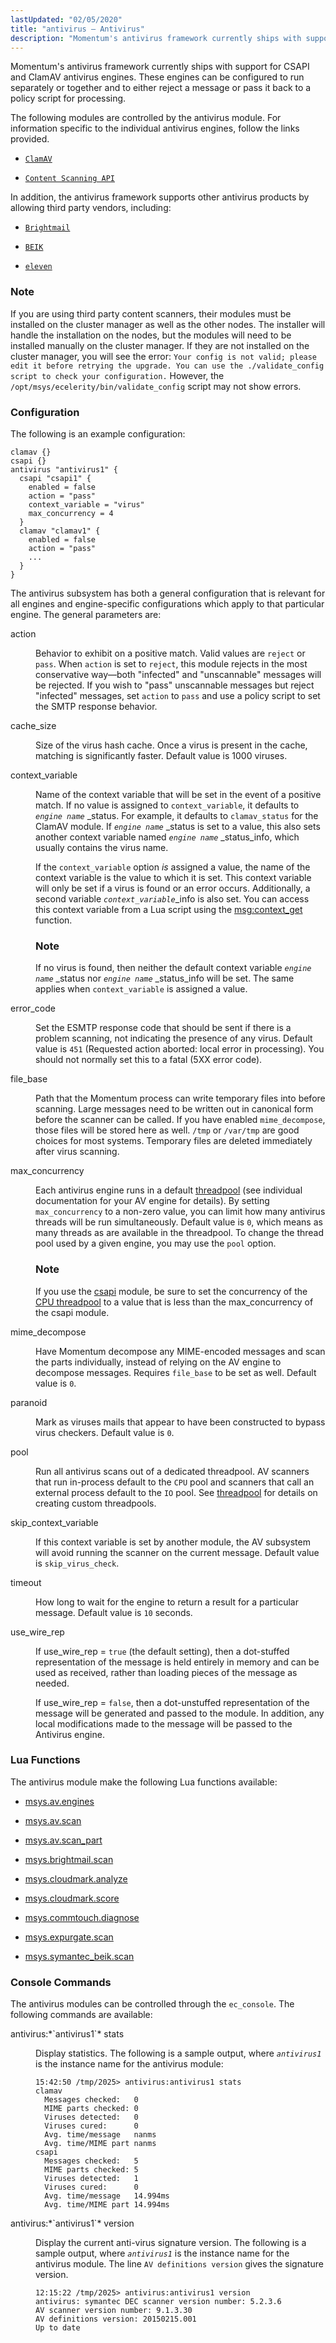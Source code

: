 ```yaml
---
lastUpdated: "02/05/2020"
title: "antivirus – Antivirus"
description: "Momentum's antivirus framework currently ships with support for CSAPI and Clam AV antivirus engines These engines can be configured to run separately or together and to either reject a message or pass it back to a policy script for processing The following modules are controlled by the antivirus module For..."
---
```


<a name="idp19594608"></a> 

Momentum's antivirus framework currently ships with support for CSAPI and ClamAV antivirus engines. These engines can be configured to run separately or together and to either reject a message or pass it back to a policy script for processing.

The following modules are controlled by the antivirus module. For information specific to the individual antivirus engines, follow the links provided.

*   [`ClamAV`](/momentum/4/modules/clamav)

*   [`Content Scanning API`](/momentum/4/modules/csapi)

In addition, the antivirus framework supports other antivirus products by allowing third party vendors, including:

*   [`Brightmail`](/momentum/4/modules/brightmail)

*   [`BEIK`](/momentum/4/modules/beik)

*   [`eleven`](/momentum/4/modules/eleven)

### Note

If you are using third party content scanners, their modules must be installed on the cluster manager as well as the other nodes. The installer will handle the installation on the nodes, but the modules will need to be installed manually on the cluster manager. If they are not installed on the cluster manager, you will see the error: `Your config is not valid; please edit it before retrying the upgrade. You can use the ./validate_config script to check your configuration.` However, the `/opt/msys/ecelerity/bin/validate_config` script may not show errors.

### <a name="modules.antivirus.configuration"></a> Configuration

The following is an example configuration:

<a name="example.antivirus.3"></a> 


```
clamav {}
csapi {}
antivirus "antivirus1" {
  csapi "csapi1" {
    enabled = false
    action = "pass"
    context_variable = "virus"
    max_concurrency = 4
  }
  clamav "clamav1" {
    enabled = false
    action = "pass"
    ...
  }
}
```

The antivirus subsystem has both a general configuration that is relevant for all engines and engine-specific configurations which apply to that particular engine. The general parameters are:

<dl class="variablelist">

<dt>action</dt>

<dd>

Behavior to exhibit on a positive match. Valid values are `reject` or `pass`. When `action` is set to `reject`, this module rejects in the most conservative way—both "infected" and "unscannable" messages will be rejected. If you wish to "pass" unscannable messages but reject "infected" messages, set `action` to `pass` and use a policy script to set the SMTP response behavior.

</dd>

<dt>cache_size</dt>

<dd>

Size of the virus hash cache. Once a virus is present in the cache, matching is significantly faster. Default value is 1000 viruses.

</dd>

<dt>context_variable</dt>

<dd>

Name of the context variable that will be set in the event of a positive match. If no value is assigned to `context_variable`, it defaults to *`engine name`*      _status. For example, it defaults to `clamav_status` for the ClamAV module. If *`engine name`*      _status is set to a value, this also sets another context variable named *`engine name`*      _status_info, which usually contains the virus name.

If the `context_variable` option *is* assigned a value, the name of the context variable is the value to which it is set. This context variable will only be set if a virus is found or an error occurs. Additionally, a second variable *`context_variable`*_info is also set. You can access this context variable from a Lua script using the [msg:context_get](/momentum/4/lua/ref-msg-context-get) function.

### Note

If no virus is found, then neither the default context variable *`engine name`*      _status nor *`engine name`*      _status_info will be set. The same applies when `context_variable` is assigned a value.

</dd>

<dt>error_code</dt>

<dd>

Set the ESMTP response code that should be sent if there is a problem scanning, not indicating the presence of any virus. Default value is `451` (Requested action aborted: local error in processing). You should not normally set this to a fatal (5XX error code).

</dd>

<dt>file_base</dt>

<dd>

Path that the Momentum process can write temporary files into before scanning. Large messages need to be written out in canonical form before the scanner can be called. If you have enabled `mime_decompose`, those files will be stored here as well. `/tmp` or `/var/tmp` are good choices for most systems. Temporary files are deleted immediately after virus scanning.

</dd>

<dt>max_concurrency</dt>

<dd>

Each antivirus engine runs in a default [threadpool](/momentum/4/config/ref-threadpool) (see individual documentation for your AV engine for details). By setting `max_concurrency` to a non-zero value, you can limit how many antivirus threads will be run simultaneously. Default value is `0`, which means as many threads as are available in the threadpool. To change the thread pool used by a given engine, you may use the `pool` option.

### Note

If you use the [csapi](/momentum/4/modules/csapi) module, be sure to set the concurrency of the [CPU threadpool](/momentum/4/config/ref-threadpool) to a value that is less than the max_concurrency of the csapi module.

</dd>

<dt>mime_decompose</dt>

<dd>

Have Momentum decompose any MIME-encoded messages and scan the parts individually, instead of relying on the AV engine to decompose messages. Requires `file_base` to be set as well. Default value is `0`.

</dd>

<dt>paranoid</dt>

<dd>

Mark as viruses mails that appear to have been constructed to bypass virus checkers. Default value is `0`.

</dd>

<dt>pool</dt>

<dd>

Run all antivirus scans out of a dedicated threadpool. AV scanners that run in-process default to the `CPU` pool and scanners that call an external process default to the `IO` pool. See [threadpool](/momentum/4/config/ref-threadpool) for details on creating custom threadpools.

</dd>

<dt>skip_context_variable</dt>

<dd>

If this context variable is set by another module, the AV subsystem will avoid running the scanner on the current message. Default value is `skip_virus_check`.

</dd>

<dt>timeout</dt>

<dd>

How long to wait for the engine to return a result for a particular message. Default value is `10` seconds.

</dd>

<dt>use_wire_rep</dt>

<dd>

If use_wire_rep = `true` (the default setting), then a dot-stuffed representation of the message is held entirely in memory and can be used as received, rather than loading pieces of the message as needed.

If use_wire_rep = `false`, then a dot-unstuffed representation of the message will be generated and passed to the module. In addition, any local modifications made to the message will be passed to the Antivirus engine.

</dd>

</dl>

### <a name="modules.antivirus.lua.functions"></a> Lua Functions

The antivirus module make the following Lua functions available:

*   [msys.av.engines](/momentum/4/lua/ref-msys-av-engines)

*   [msys.av.scan](/momentum/4/lua/ref-msys-av-scan)

*   [msys.av.scan_part](/momentum/4/lua/ref-msys-av-scan-part)

*   [msys.brightmail.scan](/momentum/4/lua/ref-msys-brightmail-scan)

*   [msys.cloudmark.analyze](/momentum/4/lua/ref-msys-cloudmark-analyze)

*   [msys.cloudmark.score](/momentum/4/lua/ref-msys-cloudmark-score)

*   [msys.commtouch.diagnose](/momentum/4/lua/ref-msys-commtouch-diagnose)

*   [msys.expurgate.scan](/momentum/4/lua/ref-msys-expurgate-scan)

*   [msys.symantec_beik.scan](/momentum/4/lua/ref-msys-symantec-beik-scan)

### <a name="modules.antivirus.console"></a> Console Commands

The antivirus modules can be controlled through the `ec_console`. The following commands are available:

<dl class="variablelist">

<dt>antivirus:*`antivirus1`* stats</dt>

<dd>

Display statistics. The following is a sample output, where *`antivirus1`* is the instance name for the antivirus module:

```
15:42:50 /tmp/2025> antivirus:antivirus1 stats
clamav
  Messages checked:   0
  MIME parts checked: 0
  Viruses detected:   0
  Viruses cured:      0
  Avg. time/message   nanms
  Avg. time/MIME part nanms
csapi
  Messages checked:   5
  MIME parts checked: 5
  Viruses detected:   1
  Viruses cured:      0
  Avg. time/message   14.994ms
  Avg. time/MIME part 14.994ms
```
</dd>

<dt>antivirus:*`antivirus1`* version</dt>

<dd>

Display the current anti-virus signature version. The following is a sample output, where *`antivirus1`* is the instance name for the antivirus module. The line `AV definitions version` gives the signature version.

```
12:15:22 /tmp/2025> antivirus:antivirus1 version
antivirus: symantec DEC scanner version number: 5.2.3.6
AV scanner version number: 9.1.3.30
AV definitions version: 20150215.001
Up to date
```
</dd>

</dl>
